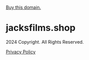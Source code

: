 [Buy this domain.](https://www.mydomaincontact.com/?domain_name=jacksfilms.shop)

  
  

jacksfilms.shop
===============

2024 Copyright. All Rights Reserved.  
  
[Privacy Policy](javascript:void(0);)